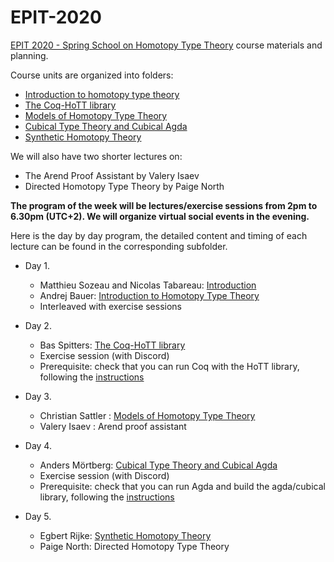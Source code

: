 # EPIT-2020

[EPIT 2020 - Spring School on Homotopy Type Theory](https://epit2020cnrs.inria.fr) course materials and planning.

Course units are organized into folders:

* [Introduction to homotopy type theory](./01-introduction-to-hott)
* [The Coq-HoTT library](./02-Coq-HoTT)
* [Models of Homotopy Type Theory](./03-simplicial-and-cubical-models)
* [Cubical Type Theory and Cubical Agda](./04-cubical-type-theory)
* [Synthetic Homotopy Theory](./05-synthetic-homotopy-theory)

We will also have two shorter lectures on:

  * The Arend Proof Assistant by Valery Isaev
  * Directed Homotopy Type Theory by Paige North

**The program of the week will be lectures/exercise sessions from 2pm to 6.30pm (UTC+2). We will organize virtual social events in the evening.**

Here is the day by day program, the detailed content and timing  of each lecture can be found in the corresponding subfolder. 

* Day 1.
  + Matthieu Sozeau and Nicolas Tabareau: [Introduction](./EPIT-Introduction.pdf)
  + Andrej Bauer: [Introduction to Homotopy Type Theory](./01-introduction-to-hott)
  + Interleaved with exercise sessions

* Day 2. 
  + Bas Spitters: [The Coq-HoTT library](./02-Coq-HoTT)
  + Exercise session (with Discord)
  + Prerequisite: check that you can run Coq with the HoTT library,
    following the [instructions](Coq-Playground/README.md)

* Day 3. 
   + Christian Sattler : [Models of Homotopy Type Theory](./03-simplicial-and-cubical-models)
   + Valery Isaev : Arend proof assistant

* Day 4. 
  + Anders Mörtberg: [Cubical Type Theory and Cubical Agda](./04-cubical-type-theory)
  + Exercise session (with Discord)
  + Prerequisite: check that you can run Agda and build the agda/cubical library,
    following the [instructions](./04-cubical-type-theory#installation-of-cubical-agda-and-agdacubical)

* Day 5. 
  +  Egbert Rijke: [Synthetic Homotopy Theory](./05-synthetic-homotopy-theory)
  +  Paige North: Directed Homotopy Type Theory
